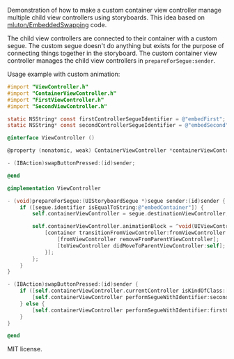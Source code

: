 Demonstration of how to make a custom container view controller manage multiple child view controllers using storyboards. This idea based on [mluton/EmbeddedSwapping](https://github.com/mluton/EmbeddedSwapping) code.

The child view controllers are connected to their container with a custom segue. The custom segue doesn't do anything but exists for the purpose of connecting things together in the storyboard. The custom container view controller manages the child view controllers in `prepareForSegue:sender`.

Usage example with custom animation:

```objective-c
#import "ViewController.h"
#import "ContainerViewController.h"
#import "FirstViewController.h"
#import "SecondViewController.h"

static NSString* const firstControllerSegueIdentifier = @"embedFirst";
static NSString* const secondControllerSegueIdentifier = @"embedSecond";

@interface ViewController ()

@property (nonatomic, weak) ContainerViewController *containerViewController;

- (IBAction)swapButtonPressed:(id)sender;

@end

@implementation ViewController

- (void)prepareForSegue:(UIStoryboardSegue *)segue sender:(id)sender {
    if ([segue.identifier isEqualToString:@"embedContainer"]) {
        self.containerViewController = segue.destinationViewController;

        self.containerViewController.animationBlock = ^void(UIViewController* container, UIViewController* fromViewController, UIViewController* toViewController) {
            [container transitionFromViewController:fromViewController toViewController:toViewController duration:1.0 options:UIViewAnimationOptionTransitionCrossDissolve animations:nil completion:^(BOOL finished) {
                [fromViewController removeFromParentViewController];
                [toViewController didMoveToParentViewController:self];
            }];
        };
    }
}

- (IBAction)swapButtonPressed:(id)sender {
    if ([self.containerViewController.currentController isKindOfClass:[FirstViewController class]]) {
        [self.containerViewController performSegueWithIdentifier:secondControllerSegueIdentifier sender:self];
    } else {
        [self.containerViewController performSegueWithIdentifier:firstControllerSegueIdentifier sender:self];
    }
}

@end
```

MIT license.
